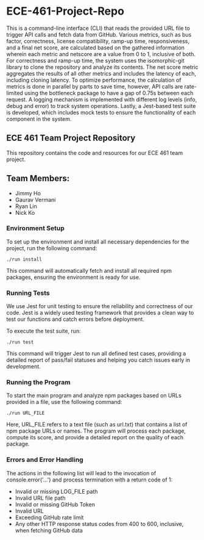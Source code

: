 # ECE-461-Project-Repo
This is a command-line interface (CLI) that reads the provided URL file to trigger API calls and fetch data from GitHub. Various metrics, such as bus factor, correctness, license compatibility, ramp-up time, responsiveness, and a final net score, are calculated based on the gathered information wherein each metric and netscore are a value from 0 to 1, inclusive of both. For correctness and ramp-up time, the system uses the isomorphic-git library to clone the repository and analyze its contents. The net score metric aggregates the results of all other metrics and includes the latency of each, including cloning latency. To optimize performance, the calculation of metrics is done in parallel by parts to save time, however, API calls are rate-limited using the bottleneck package to have a gap of 0.75s between each request. A logging mechanism is implemented with different log levels (info, debug and error) to track system operations. Lastly, a Jest-based test suite is developed, which includes mock tests to ensure the functionality of each component in the system.

## ECE 461 Team Project Repository
This repository contains the code and resources for our ECE 461 team project.

## Team Members:
- Jimmy Ho
- Gaurav Vermani
- Ryan Lin
- Nick Ko

### Environment Setup
To set up the environment and install all necessary dependencies for the project, run the following command:
```
./run install
```
This command will automatically fetch and install all required npm packages, ensuring the environment is ready for use.

### Running Tests
We use Jest for unit testing to ensure the reliability and correctness of our code. Jest is a widely used testing framework that provides a clean way to test our functions and catch errors before deployment.

To execute the test suite, run:

```
./run test
```
This command will trigger Jest to run all defined test cases, providing a detailed report of pass/fail statuses and helping you catch issues early in development.

### Running the Program
To start the main program and analyze npm packages based on URLs provided in a file, use the following command:

```
./run URL_FILE
```

Here, URL_FILE refers to a text file (such as url.txt) that contains a list of npm package URLs or names. The program will process each package, compute its score, and provide a detailed report on the quality of each package.

### Errors and Error Handling

The actions in the following list will lead to the invocation of console.error('...') and process termination with a return code of 1:
- Invalid or missing LOG_FILE path
- Invalid URL file path
- Invalid or missing GitHub Token
- Invalid URL
- Exceeding GitHub rate limit
- Any other HTTP response status codes from 400 to 600, inclusive, when fetching GitHub data
